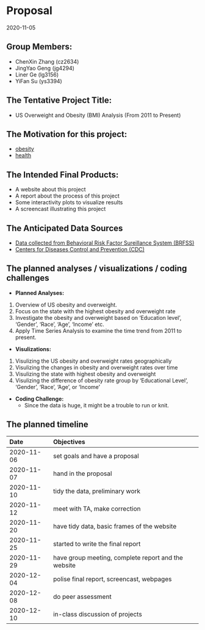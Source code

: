 Proposal
================
2020-11-05

## Group Members:

  - ChenXin Zhang (cz2634)
  - JingYao Geng (jg4294)
  - Liner Ge (lg3156)
  - YiFan Su (ys3394)

## The Tentative Project Title:

  - US Overweight and Obesity (BMI) Analysis (From 2011 to Present)

## The Motivation for this project:

  - [obesity](https://www.who.int/news-room/fact-sheets/detail/obesity-and-overweight)
  - [health](https://www.healthline.com/health/obesity-facts)

## The Intended Final Products:

  - A website about this project
  - A report about the process of this project
  - Some interactivity plots to visualize results
  - A screencast illustrating this project

## The Anticipated Data Sources

  - [Data collected from Behavioral Risk Factor Sureillance System
    (BRFSS)](https://chronicdata.cdc.gov/Behavioral-Risk-Factors/BRFSS-Table-of-Overweight-and-Obesity-BMI-/fqb7-mgjf)
  - [Centers for Diseases Control and Prevention
    (CDC)](https://www.cdc.gov/obesity/data/prevalence-maps.html#age)

## The planned analyses / visualizations / coding challenges

  - **Planned Analyses:**

<!-- end list -->

1.  Overview of US obesity and overweight.
2.  Focus on the state with the highest obesity and overweight rate
3.  Investigate the obesity and overweight based on ‘Education level’,
    ‘Gender’, ‘Race’, ‘Age’, ‘Income’ etc.
4.  Apply Time Series Analysis to examine the time trend from 2011 to
    present.

<!-- end list -->

  - **Visulizations:**

<!-- end list -->

1.  Visulizing the US obesity and overweight rates geographically
2.  Visulizing the changes in obesity and overweight rates over time
3.  Visulizing the state with highest obesity and overweight
4.  Visulizing the difference of obesity rate group by ‘Educational
    Level’, ‘Gender’, ‘Race’, ‘Age’, or ‘Income’

<!-- end list -->

  - **Coding Challenge:**
      - Since the data is huge, it might be a trouble to run or knit.

## The planned timeline

| Date       | Objectives                                          |
| :--------- | :-------------------------------------------------- |
| 2020-11-06 | set goals and have a proposal                       |
| 2020-11-07 | hand in the proposal                                |
| 2020-11-10 | tidy the data, preliminary work                     |
| 2020-11-12 | meet with TA, make correction                       |
| 2020-11-20 | have tidy data, basic frames of the website         |
| 2020-11-25 | started to write the final report                   |
| 2020-11-29 | have group meeting, complete report and the website |
| 2020-12-04 | polise final report, screencast, webpages           |
| 2020-12-08 | do peer assessment                                  |
| 2020-12-10 | in-class discussion of projects                     |

